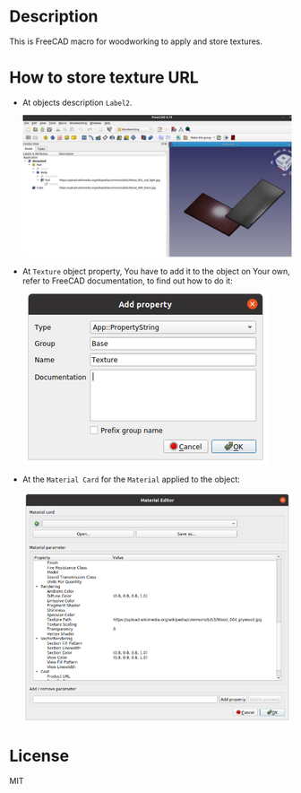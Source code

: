 # Description

This is FreeCAD macro for woodworking to apply and store textures.

# How to store texture URL

* At objects description `Label2`.

	![001](https://raw.githubusercontent.com/dprojects/setTextures/master/Screenshots/001.png)

* At `Texture` object property, You have to add it to the object on Your own, refer to FreeCAD documentation, to find out how to do it:
	
	![002](https://raw.githubusercontent.com/dprojects/setTextures/master/Screenshots/002.png)

* At the `Material Card` for the `Material` applied to the object:

	![003](https://raw.githubusercontent.com/dprojects/setTextures/master/Screenshots/003.png)
	
# License

MIT
